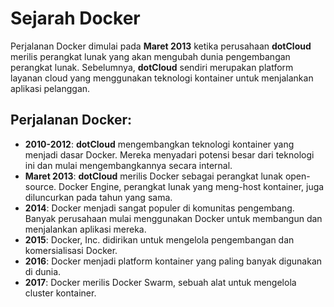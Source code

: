 # Sejarah Docker

Perjalanan Docker dimulai pada **Maret 2013** ketika perusahaan **dotCloud** merilis perangkat lunak yang akan mengubah dunia pengembangan perangkat lunak. 
Sebelumnya, **dotCloud** sendiri merupakan platform layanan cloud yang menggunakan teknologi kontainer untuk menjalankan aplikasi pelanggan.

## **Perjalanan Docker:**
   - **2010-2012**: **dotCloud** mengembangkan teknologi kontainer yang menjadi dasar Docker.
   Mereka menyadari potensi besar dari teknologi ini dan mulai mengembangkannya secara internal.
   - **Maret 2013**: **dotCloud** merilis Docker sebagai perangkat lunak open-source.
   Docker Engine, perangkat lunak yang meng-host kontainer, juga diluncurkan pada tahun yang sama.
   - **2014**: Docker menjadi sangat populer di komunitas pengembang.
   Banyak perusahaan mulai menggunakan Docker untuk membangun dan menjalankan aplikasi mereka.
   - **2015**: Docker, Inc. didirikan untuk mengelola pengembangan dan komersialisasi Docker.
   - **2016**: Docker menjadi platform kontainer yang paling banyak digunakan di dunia.
   - **2017**: Docker merilis Docker Swarm, sebuah alat untuk mengelola cluster kontainer.